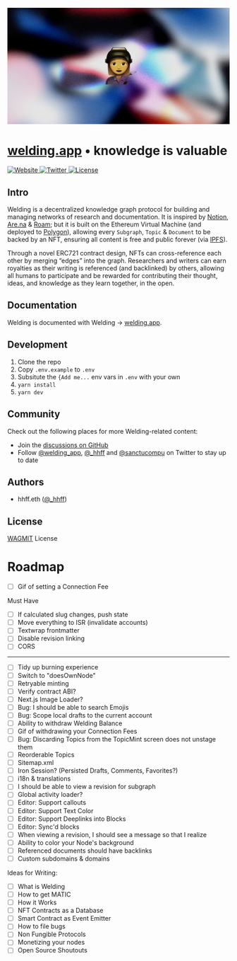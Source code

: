 ![Welding Share Card](https://raw.githubusercontent.com/sanctuarycomputer/welding/main/public/share.jpg)

# [welding.app](https://www.welding.app) • knowledge is valuable

<p>
  <a href="https://www.welding.app">
    <img src="https://img.shields.io/website?down_color=lightgrey&down_message=offline&up_color=blue&up_message=online&url=https%3A%2F%2Fwww.welding.app" alt="Website">
  </a>
  <a href="https://twitter.com/welding_app">
    <img src="https://img.shields.io/twitter/follow/welding_app" alt="Twitter">
  </a>
  <a href="/LICENSE">
    <img src="https://img.shields.io/github/license/sanctuarycomputer/welding" alt="License">
  </a>
</p>

## Intro

Welding is a decentralized knowledge graph protocol for building and managing networks of research and documentation. It is inspired by [Notion](https://www.notion.so/), [Are.na](https://www.are.na/) & [Roam](https://roamresearch.com/); but it is built on the Ethereum Virtual Machine (and deployed to [Polygon](https://polygon.technology/)), allowing every `Subgraph`, `Topic` & `Document` to be backed by an NFT, ensuring all content is free and public forever (via [IPFS](https://ipfs.io/)).

Through a novel ERC721 contract design, NFTs can cross-reference each other by merging “edges” into the graph. Researchers and writers can earn royalties as their writing is referenced (and backlinked) by others, allowing all humans to participate and be rewarded for contributing their thought, ideas, and knowledge as they learn together, in the open.

## Documentation

Welding is documented with Welding → [welding.app](https://www.welding.app).

## Development

1. Clone the repo
2. Copy `.env.example` to `.env`
3. Subsitute the `{Add me...` env vars in `.env` with your own
4. `yarn install`
5. `yarn dev`

## Community

Check out the following places for more Welding-related content:

- Join the [discussions on GitHub](https://github.com/sanctuarycomputer/welding/discussions)
- Follow [@welding_app](https://twitter.com/welding_app), [@\_hhff](https://twitter.com/_hhff) and [@sanctucompu](https://twitter.com/sanctucompu) on Twitter to stay up to date

## Authors

- hhff.eth ([@\_hhff](https://twitter.com/_hhff))

## License

[WAGMIT](/LICENSE) License

# Roadmap

- [ ] Gif of setting a Connection Fee

Must Have

- [ ] If calculated slug changes, push state
- [ ] Move everything to ISR (invalidate accounts)
- [ ] Textwrap frontmatter
- [ ] Disable revision linking
- [ ] CORS

---

- [ ] Tidy up burning experience
- [ ] Switch to "doesOwnNode"
- [ ] Retryable minting
- [ ] Verify contract ABI?
- [ ] Next.js Image Loader?
- [ ] Bug: I should be able to search Emojis
- [ ] Bug: Scope local drafts to the current account
- [ ] Ability to withdraw Welding Balance
- [ ] Gif of withdrawing your Connection Fees
- [ ] Bug: Discarding Topics from the TopicMint screen does not unstage them
- [ ] Reorderable Topics
- [ ] Sitemap.xml
- [ ] Iron Session? (Persisted Drafts, Comments, Favorites?)
- [ ] i18n & translations
- [ ] I should be able to view a revision for subgraph
- [ ] Global activity loader?
- [ ] Editor: Support callouts
- [ ] Editor: Support Text Color
- [ ] Editor: Support Deeplinks into Blocks
- [ ] Editor: Sync'd blocks
- [ ] When viewing a revision, I should see a message so that I realize
- [ ] Ability to color your Node's background
- [ ] Referenced documents should have backlinks
- [ ] Custom subdomains & domains

Ideas for Writing:

- [ ] What is Welding
- [ ] How to get MATIC
- [ ] How it Works
- [ ] NFT Contracts as a Database
- [ ] Smart Contract as Event Emitter
- [ ] How to file bugs
- [ ] Non Fungible Protocols
- [ ] Monetizing your nodes
- [ ] Open Source Shoutouts
